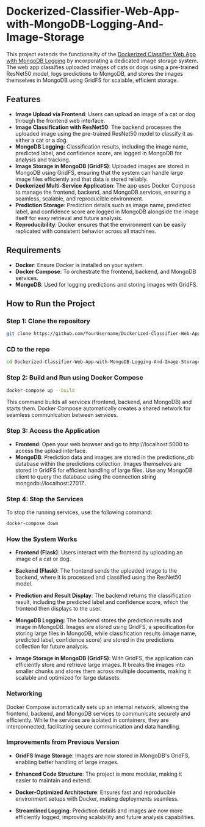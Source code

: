 # Dockerized-Classifier-Web-App-with-MongoDB-Logging-And-Image-Storage

This project extends the functionality of the [Dockerized Classifier Web App with MongoDB Logging](https://github.com/AzzedineNed/Dockerized-Classifier-Web-App-with-MongoDB-Logging) by incorporating a dedicated image storage system. The web app classifies uploaded images of cats or dogs using a pre-trained ResNet50 model, logs predictions to MongoDB, and stores the images themselves in MongoDB using GridFS for scalable, efficient storage.

## Features
- **Image Upload via Frontend**: Users can upload an image of a cat or dog through the frontend web interface.
- **Image Classification with ResNet50**: The backend processes the uploaded image using the pre-trained ResNet50 model to classify it as either a cat or a dog.
- **MongoDB Logging**: Classification results, including the image name, predicted label, and confidence score, are logged in MongoDB for analysis and tracking.
- **Image Storage in MongoDB (GridFS)**: Uploaded images are stored in MongoDB using GridFS, ensuring that the system can handle large image files efficiently and that data is stored reliably.
- **Dockerized Multi-Service Application**: The app uses Docker Compose to manage the frontend, backend, and MongoDB services, ensuring a seamless, scalable, and reproducible environment.
- **Prediction Storage**: Prediction details such as image name, predicted label, and confidence score are logged in MongoDB alongside the image itself for easy retrieval and future analysis.
- **Reproducibility**: Docker ensures that the environment can be easily replicated with consistent behavior across all machines.


## Requirements

- **Docker**: Ensure Docker is installed on your system.
- **Docker Compose**: To orchestrate the frontend, backend, and MongoDB services.
- **MongoDB**: Used for logging predictions and storing images with GridFS.


## How to Run the Project

### Step 1: Clone the repository

```bash
git clone https://github.com/YourUsername/Dockerized-Classifier-Web-App-with-MongoDB-Logging-And-Image-Storage
```

### CD to the repo

```bash
cd Dockerized-Classifier-Web-App-with-MongoDB-Logging-And-Image-Storage
```

### Step 2: Build and Run using Docker Compose

```bash
docker-compose up --build
```
This command builds all services (frontend, backend, and MongoDB) and starts them. Docker Compose automatically creates a shared network for seamless communication between services.

### Step 3: Access the Application

- **Frontend**: Open your web browser and go to http://localhost:5000 to access the upload interface.
- **MongoDB**: Prediction data and images are stored in the predictions_db database within the predictions collection. Images themselves are stored in GridFS for efficient handling of large files. Use any MongoDB client to query the database using the connection string mongodb://localhost:27017..

### Step 4: Stop the Services

To stop the running services, use the following command:

```bash
docker-compose down
```

### How the System Works

- **Frontend (Flask)**: Users interact with the frontend by uploading an image of a cat or dog.

- **Backend (Flask)**: The frontend sends the uploaded image to the backend, where it is processed and classified using the ResNet50 model.

- **Prediction and Result Display**: The backend returns the classification result, including the predicted label and confidence score, which the frontend then displays to the user.

- **MongoDB Logging**: The backend stores the prediction results and image in MongoDB. Images are stored using GridFS, a specification for storing large files in MongoDB, while classification results (image name, predicted label, confidence score) are stored in the predictions collection for future analysis.

- **Image Storage in MongoDB (GridFS)**: With GridFS, the application can efficiently store and retrieve large images. It breaks the images into smaller chunks and stores them across multiple documents, making it scalable and optimized for large datasets.

### Networking

Docker Compose automatically sets up an internal network, allowing the frontend, backend, and MongoDB services to communicate securely and efficiently. While the services are isolated in containers, they are interconnected, facilitating secure communication and data handling.


### Improvements from Previous Version
- **GridFS Image Storage**: Images are now stored in MongoDB's GridFS, enabling better handling of large images.

- **Enhanced Code Structure**: The project is more modular, making it easier to maintain and extend.

- **Docker-Optimized Architecture**: Ensures fast and reproducible environment setups with Docker, making deployments seamless.

- **Streamlined Logging**: Prediction details and images are now more efficiently logged, improving scalability and future analysis capabilities.

